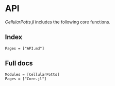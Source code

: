 # API

_CellularPotts.jl_ includes the following core functions.

## Index

```@index
Pages = ["API.md"]
```

## Full docs

```@autodocs
Modules = [CellularPotts]
Pages = ["Core.jl"]
```